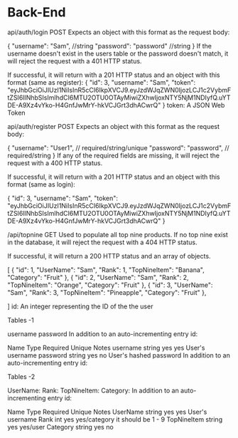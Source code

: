 # Back-End
api/auth/login POST
Expects an object with this format as the request body:

{
  "username": "Sam",   //string
  "password": "password" //string
}
If the username doesn't exist in the users table or the password doesn't match, it will reject the request with a 401 HTTP status.

If successful, it will return with a 201 HTTP status and an object with this format (same as register):
{
    "id": 3,
    "username": "Sam",
    "token": "eyJhbGciOiJIUzI1NiIsInR5cCI6IkpXVCJ9.eyJzdWJqZWN0IjozLCJ1c2VybmFtZSI6IlNhbSIsImlhdCI6MTU2OTU0OTAyMiwiZXhwIjoxNTY5NjM1NDIyfQ.uYTDE-A9Xz4vYko-H4GnfJwMrY-hkVCJGrt3dhACwrQ"
}
token: A JSON Web Token


api/auth/register POST
Expects an object with this format as the request body:

{
  "username": "User1",    // required/string/unique
  "password": "password", // required/string
}
If any of the required fields are missing, it will reject the request with a 400 HTTP status.

If successful, it will return with a 201 HTTP status and an object with this format (same as login):

{
    "id": 3,
    "username": "Sam",
    "token": "eyJhbGciOiJIUzI1NiIsInR5cCI6IkpXVCJ9.eyJzdWJqZWN0IjozLCJ1c2VybmFtZSI6IlNhbSIsImlhdCI6MTU2OTU0OTAyMiwiZXhwIjoxNTY5NjM1NDIyfQ.uYTDE-A9Xz4vYko-H4GnfJwMrY-hkVCJGrt3dhACwrQ"
}



/api/topnine GET
Used to populate all top nine products. If no top nine exist in the database, it will reject the request with a 404 HTTP status.

If successful, it will return a 200 HTTP status and an array of objects. 

[
   {
        "id": 1,
        "UserName": "Sam",
        "Rank": 1,
        "TopNineItem": "Banana",
        "Category": "Fruit"
    },
    {
        "id": 2,
        "UserName": "Sam",
        "Rank": 2,
        "TopNineItem": "Orange",
        "Category": "Fruit"
    },
    {
        "id": 3,
        "UserName": "Sam",
        "Rank": 3,
        "TopNineItem": "Pineapple",
        "Category": "Fruit"
    },
    
]
id: An integer representing the ID of the the user 



Tables -1


username
password
In addition to an auto-incrementing entry id:

Name	   Type	    Required	Unique	Notes
username	string	yes	        yes	    User's  username
password	string	yes	        no	    User's  hashed password
In addition to an auto-incrementing entry id:

Tables -2

UserName:
Rank:
TopNineItem: 
Category: 
In addition to an auto-incrementing entry id:

Name	    Type	    Required	Unique	             Notes
UserName	string	    yes	        yes	                 User's  username
Rank	    int	        yes	        yes/category	     it should be 1 - 9
TopNineItem string      yes         yes/user
Category    string      yes         no